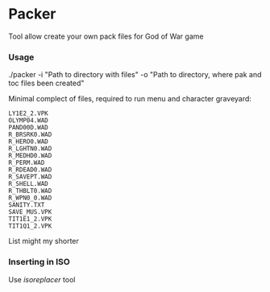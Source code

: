 # Packer
Tool allow create your own pack files for God of War game

### Usage
./packer -i "Path to directory with files" -o "Path to directory, where pak and toc files been created"

Minimal complect of files, required to run menu and character graveyard:

```
LY1E2_2.VPK
OLYMP04.WAD
PAND00D.WAD
R_BRSRK0.WAD
R_HERO0.WAD
R_LGHTN0.WAD
R_MEDHD0.WAD
R_PERM.WAD
R_RDEAD0.WAD
R_SAVEPT.WAD
R_SHELL.WAD
R_THBLT0.WAD
R_WPN0_0.WAD
SANITY.TXT
SAVE_MUS.VPK
TIT1E1_2.VPK
TIT1Q1_2.VPK
```

List might my shorter

### Inserting in ISO

Use *isoreplacer* tool
